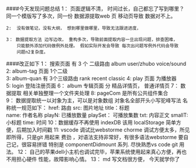  ####今天发现问题总结
    1： 页面逻辑不清， 时间过长，自己都忘了写到哪里？ 同一个模版写了多次，同一份
        数据源提取web 页 移动页导致 数据对不上。
        
    2:  没有做笔记，没有大纲， 想到哪里做哪里，导致无法跟进进度，
    
    3： 数据提取方法 边写边改， 重构多次，导致前面提取内容一旦出现问题，排查困难，
        只能额外添加代码做例外处理。 假如实际开发会导致 每次出问题写例外代码会导致
        问题n2复杂度。
                                         
####改正如下
    1： 搜索页面 有 3 个 二级路由 album  user/zhubo voice/sound </font>
    2:  album-tag 页面   1个二级  
    3:  album-quan 有 3个三级路由  rank recent classic
    4:  play 页面 为播放器  
    5:  login 登陆注册页面
    6： album 专辑页面  分 精品详情页， 普通详情页 
    7： 数据提取 相关单独整理一个文件夹处理
    8:  pageCom  是所有公共组件集合  
    9： 数据提取统一以对象为主，可以是对象数组 对象名全部开头小写驼峰写法 
        名称统一规范如下：
        href: 路由  src: 图片地址  title：标题  
        name: 作者名称  playN: 已播放数量  playSet： 可播放集数
        txt: 内容正文  smallT: 小标题   time: 时间
    10：数据缓存不再使用 indexDB  该用 localStorage 简单方便，后期加入时间戳
    11: vscode 调试比webstorme chorme 调试方便太多，所见即所得，只是git 用起来
        费劲 ，对语法支持非常好，有很多语法webstorme 要自己记，很容易拼错
        特别是 componentDidmount  系列. 尽快熟悉vs code git 用法。 
    12： 自己的苹果dell小主机也调试完毕，苹果系统使用起来真心方便，再也不用担心硬件
         性能，故障影响心情。
    13： md 写文档很方便， 今天就学你了   